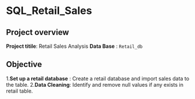 # SQL_Retail_Sales
## Project overview
**Project titile**: Retail Sales Analysis
**Data Base** : `Retail_db`
## Objective
1.**Set up a retail database** : Create a retail database and import sales data to the table.
2.**Data Cleaning**: Identify and remove null values if any exists in retail table.

